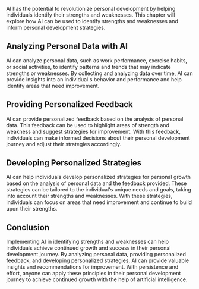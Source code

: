 
AI has the potential to revolutionize personal development by helping individuals identify their strengths and weaknesses. This chapter will explore how AI can be used to identify strengths and weaknesses and inform personal development strategies.

Analyzing Personal Data with AI
-------------------------------

AI can analyze personal data, such as work performance, exercise habits, or social activities, to identify patterns and trends that may indicate strengths or weaknesses. By collecting and analyzing data over time, AI can provide insights into an individual's behavior and performance and help identify areas that need improvement.

Providing Personalized Feedback
-------------------------------

AI can provide personalized feedback based on the analysis of personal data. This feedback can be used to highlight areas of strength and weakness and suggest strategies for improvement. With this feedback, individuals can make informed decisions about their personal development journey and adjust their strategies accordingly.

Developing Personalized Strategies
----------------------------------

AI can help individuals develop personalized strategies for personal growth based on the analysis of personal data and the feedback provided. These strategies can be tailored to the individual's unique needs and goals, taking into account their strengths and weaknesses. With these strategies, individuals can focus on areas that need improvement and continue to build upon their strengths.

Conclusion
----------

Implementing AI in identifying strengths and weaknesses can help individuals achieve continued growth and success in their personal development journey. By analyzing personal data, providing personalized feedback, and developing personalized strategies, AI can provide valuable insights and recommendations for improvement. With persistence and effort, anyone can apply these principles in their personal development journey to achieve continued growth with the help of artificial intelligence.
